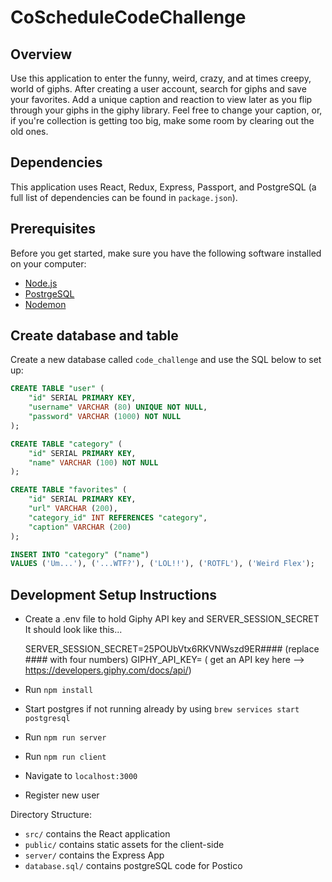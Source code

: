 # CoScheduleCodeChallenge

## Overview

Use this application to enter the funny, weird, crazy, and at times creepy, world of giphs. After creating a user account, search for giphs and save your favorites. Add a unique caption and reaction to view later as you flip through your giphs in the giphy library. Feel free to change your caption, or, if you're collection is getting too big, make some room by clearing out the old ones.

## Dependencies

This application uses React, Redux, Express, Passport, and PostgreSQL (a full list of dependencies can be found in `package.json`).

## Prerequisites

Before you get started, make sure you have the following software installed on your computer:

- [Node.js](https://nodejs.org/en/)
- [PostrgeSQL](https://www.postgresql.org/)
- [Nodemon](https://nodemon.io/)

## Create database and table

Create a new database called `code_challenge` and use the SQL below to set up:

```SQL
CREATE TABLE "user" (
    "id" SERIAL PRIMARY KEY,
    "username" VARCHAR (80) UNIQUE NOT NULL,
    "password" VARCHAR (1000) NOT NULL
);

CREATE TABLE "category" (
    "id" SERIAL PRIMARY KEY,
    "name" VARCHAR (100) NOT NULL
);

CREATE TABLE "favorites" (
    "id" SERIAL PRIMARY KEY,
    "url" VARCHAR (200),
    "category_id" INT REFERENCES "category",
    "caption" VARCHAR (200)
);

INSERT INTO "category" ("name")
VALUES ('Um...'), ('...WTF?'), ('LOL!!'), ('ROTFL'), ('Weird Flex');

```

## Development Setup Instructions

- Create a .env file to hold Giphy API key and SERVER_SESSION_SECRET
  It should look like this...

  SERVER_SESSION_SECRET=25POUbVtx6RKVNWszd9ER#### (replace #### with four numbers)
  GIPHY_API_KEY= ( get an API key here --> https://developers.giphy.com/docs/api/)

- Run `npm install`
- Start postgres if not running already by using `brew services start postgresql`
- Run `npm run server`
- Run `npm run client`
- Navigate to `localhost:3000`
- Register new user

Directory Structure:

- `src/` contains the React application
- `public/` contains static assets for the client-side
- `server/` contains the Express App
- `database.sql/` contains postgreSQL code for Postico
